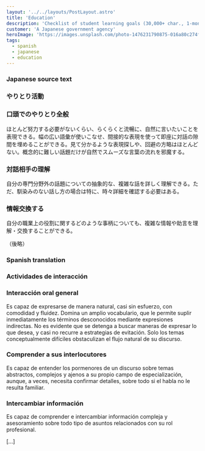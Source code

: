 ```yaml
---
layout: '../../layouts/PostLayout.astro'
title: 'Education'
description: 'Checklist of student learning goals (30,000+ char., 1-month delivery)'
customer: 'A Japanese government agency'
heroImage: 'https://images.unsplash.com/photo-1476231790875-016a80c274f3?ixlib=rb-4.0.3&ixid=MnwxMjA3fDB8MHxwaG90by1wYWdlfHx8fGVufDB8fHx8&auto=format&fit=crop&w=2069&q=80'
tags:
  - spanish
  - japanese
  - education
---
```

### Japanese source text

### やりとり活動

### 口頭でのやりとり全般

ほとんど努力する必要がないくらい、らくらくと流暢に、自然に言いたいことを表現できる。幅の広い語彙が使いこなせ、間接的な表現を使って即座に対話の隙間を埋めることができる。見て分かるような表現探しや、回避の方略はほとんどない。概念的に難しい話題だけが自然でスムーズな言葉の流れを邪魔する。

### 対話相手の理解

自分の専門分野外の話題についての抽象的な、複雑な話を詳しく理解できる。ただ、馴染みのない話し方の場合は特に、時々詳細を確認する必要はある。

### 情報交換する

自分の職業上の役割に関するどのような事柄についても、複雑な情報や助言を理解・交換することができる。

（後略）

### Spanish translation

### Actividades de interacción

### Interacción oral general

Es capaz de expresarse de manera natural, casi sin esfuerzo, con comodidad y fluidez. Domina un amplio vocabulario, que le permite suplir inmediatamente los términos desconocidos mediante expresiones indirectas. No es evidente que se detenga a buscar maneras de expresar lo que desea, y casi no recurre a estrategias de evitación. Solo los temas conceptualmente difíciles obstaculizan el flujo natural de su discurso.

### Comprender a sus interlocutores

Es capaz de entender los pormenores de un discurso sobre temas abstractos, complejos y ajenos a su propio campo de especialización, aunque, a veces, necesita confirmar detalles, sobre todo si el habla no le resulta familiar.

### Intercambiar información

Es capaz de comprender e intercambiar información compleja y asesoramiento sobre todo tipo de asuntos relacionados con su rol profesional.

[...]
